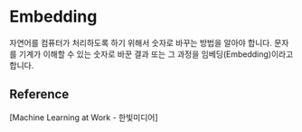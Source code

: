 # Embedding

자연어를 컴퓨터가 처리하도록 하기 위해서 숫자로 바꾸는 방법을 알아야 합니다. 문자를 기계가 이해할 수 있는 숫자로 바꾼 결과 또는 그 과정을 임베딩(Embedding)이라고 합니다. 

## Reference 

[Machine Learning at Work - 한빛미디어]

